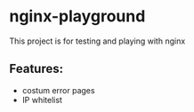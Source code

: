 # nginx-playground

This project is for testing and playing with nginx

## Features:

-   costum error pages
-   IP whitelist
